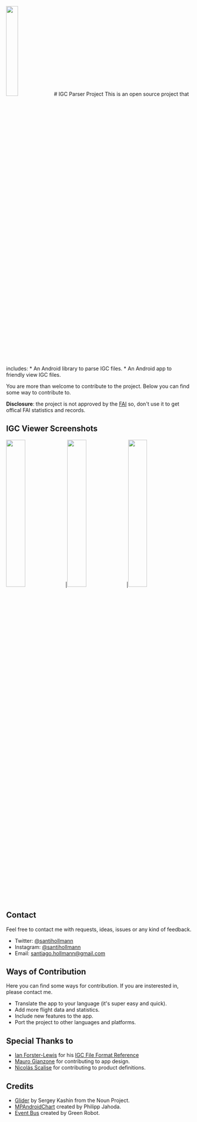 <img src="http://i.imgur.com/K8P2El4.png" height="25%" width="25%">
# IGC Parser Project
This is an open source project that includes:
* An Android library to parse IGC files.
* An Android app to friendly view IGC files.

You are more than welcome to contribute to the project. Below you can find some way to contribute to.

<b>Disclosure</b>: the project is not approved by the <a href="http://www.fai.org/">FAI</a> so, don't use it to get offical FAI statistics and records.

## IGC Viewer Screenshots
<img src="http://i.imgur.com/YG7SRqH.png" height="32%" width="32%">|<img src="http://i.imgur.com/q6lTaZc.png" height="32%" width="32%">|<img src="http://i.imgur.com/6oeLqBM.png" height="32%" width="32%">

## Contact
Feel free to contact me with requests, ideas, issues or any kind of feedback.
* Twitter: <a href="http://www.twitter.com/santihollmann">@santihollmann</a>
* Instagram: <a href="https://www.instagram.com/santihollmann">@santihollmann</a>
* Email: santiago.hollmann@gmail.com

## Ways of Contribution
Here you can find some ways for contribution. If you are insterested in, please contact me.

* Translate the app to your language (it's super easy and quick).
* Add more flight data and statistics.
* Include new features to the app.
* Port the project to other languages and platforms.

## Special Thanks to
* <a href="http://www.forsterlewis.com/">Ian Forster-Lewis</a> for his <a href="http://carrier.csi.cam.ac.uk/forsterlewis/soaring/igc_file_format/igc_format_2008.html#link_C/">IGC File Format Reference</a>
* <a href="http://www.maurogianzone.com">Mauro Gianzone</a> for contributing to app design.
* <a href="http://getliquid.co/nscalise/">Nicolás Scalise</a> for contributing to product definitions.

## Credits
* <a href="https://thenounproject.com/search/?q=glider&i=5365">Glider</a> by Sergey Kashin from the Noun Project.
* <a href="https://github.com/PhilJay/MPAndroidChart">MPAndroidChart</a> created by Philipp Jahoda.
* <a href="https://github.com/greenrobot/EventBus">Event Bus</a> created by Green Robot.
